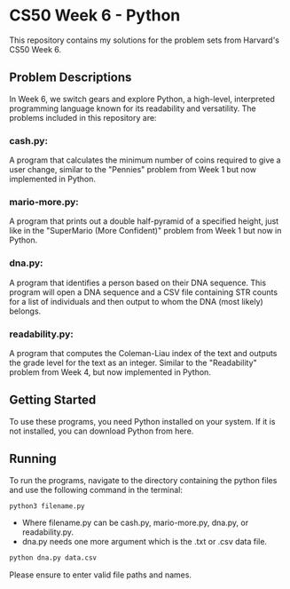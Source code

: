 # CS50 Week 6 - Python
This repository contains my solutions for the problem sets from Harvard's CS50 Week 6.

## Problem Descriptions
In Week 6, we switch gears and explore Python, a high-level, interpreted programming language known for its readability and versatility. The problems included in this repository are:

### cash.py: 
A program that calculates the minimum number of coins required to give a user change, similar to the "Pennies" problem from Week 1 but now implemented in Python.

### mario-more.py: 
A program that prints out a double half-pyramid of a specified height, just like in the "SuperMario (More Confident)" problem from Week 1 but now in Python.

### dna.py: 
A program that identifies a person based on their DNA sequence. This program will open a DNA sequence and a CSV file containing STR counts for a list of individuals and then output to whom the DNA (most likely) belongs.

### readability.py: 
A program that computes the Coleman-Liau index of the text and outputs the grade level for the text as an integer. Similar to the "Readability" problem from Week 4, but now implemented in Python.

## Getting Started
To use these programs, you need Python installed on your system. If it is not installed, you can download Python from here.

## Running
To run the programs, navigate to the directory containing the python files and use the following command in the terminal:

```sh
python3 filename.py
```

 - Where filename.py can be cash.py, mario-more.py, dna.py, or readability.py. 
 - dna.py needs one more argument which is the .txt or .csv data file. 
```sh
python dna.py data.csv
```

Please ensure to enter valid file paths and names.
